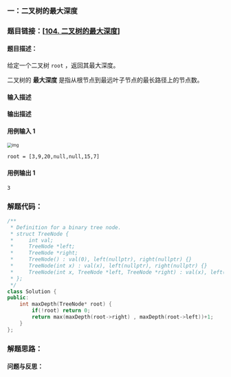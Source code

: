 ### 一：二叉树的最大深度



### 题目链接：[[104. 二叉树的最大深度](https://leetcode.cn/problems/maximum-depth-of-binary-tree/)]



#### 题目描述：

给定一个二叉树 `root` ，返回其最大深度。

二叉树的 **最大深度** 是指从根节点到最远叶子节点的最长路径上的节点数。

#### 输入描述





#### 输出描述





#### 用例输入 1

<img src="https://assets.leetcode.com/uploads/2020/11/26/tmp-tree.jpg" alt="img" style="zoom: 67%;" />

```
root = [3,9,20,null,null,15,7]
```



#### 用例输出 1



```
3
```



### 解题代码：



```cpp
/**
 * Definition for a binary tree node.
 * struct TreeNode {
 *     int val;
 *     TreeNode *left;
 *     TreeNode *right;
 *     TreeNode() : val(0), left(nullptr), right(nullptr) {}
 *     TreeNode(int x) : val(x), left(nullptr), right(nullptr) {}
 *     TreeNode(int x, TreeNode *left, TreeNode *right) : val(x), left(left), right(right) {}
 * };
 */
class Solution {
public:
    int maxDepth(TreeNode* root) {
        if(!root) return 0;
        return max(maxDepth(root->right) , maxDepth(root->left))+1;
    }
};
```



### 解题思路：







#### 问题与反思：



